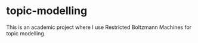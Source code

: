 # topic-modelling
This is an academic project where I use Restricted Boltzmann Machines for topic modelling.
